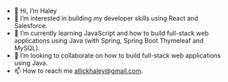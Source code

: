- 👋 Hi, I’m Haley
- 👀 I’m interested in building my developer skills using React and Salesforce. 
- 🌱 I’m currently learning JavaScript and how to build full-stack web applications using Java (with Spring, Spring Boot Thymeleaf and MySQL).
- 💞️ I’m looking to collaborate on how to build full-stack web applications using Java.
- 📫 How to reach me allickhaley@gmail.com.

<!---
haley13/haley13 is a ✨ special ✨ repository because its `README.md` (this file) appears on your GitHub profile.
You can click the Preview link to take a look at your changes.
--->
